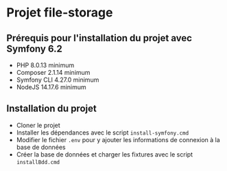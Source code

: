 # Projet file-storage

## Prérequis pour l'installation du projet avec Symfony 6.2

- PHP 8.0.13 minimum
- Composer 2.1.14 minimum
- Symfony CLI 4.27.0 minimum
- NodeJS 14.17.6 minimum

## Installation du projet

- Cloner le projet
- Installer les dépendances avec le script `install-symfony.cmd`
- Modifier le fichier `.env` pour y ajouter les informations de connexion à la base de données
- Créer la base de données et charger les fixtures avec le script `installBdd.cmd`

